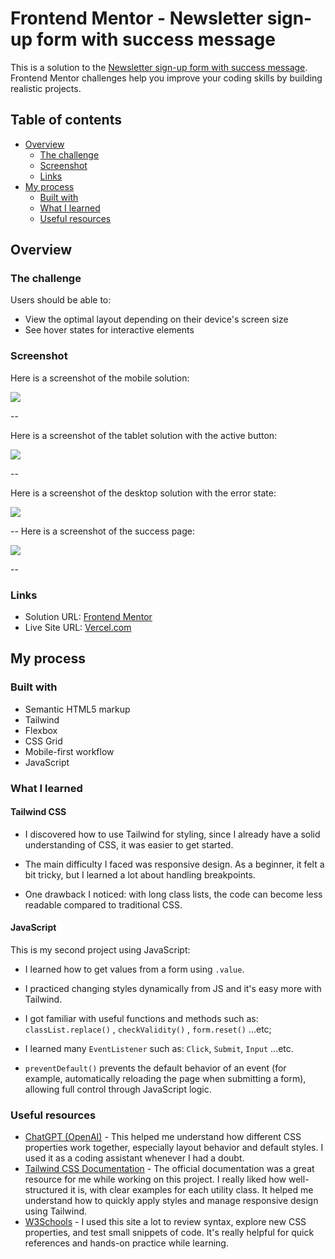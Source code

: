# Frontend Mentor - Newsletter sign-up form with success message

This is a solution to the [Newsletter sign-up form with success message](https://www.frontendmentor.io/challenges/newsletter-signup-form-with-success-message-3FC1AZbNrv). Frontend Mentor challenges help you improve your coding skills by building realistic projects. 

## Table of contents

- [Overview](#overview)
  - [The challenge](#the-challenge)
  - [Screenshot](#screenshot)
  - [Links](#links)
- [My process](#my-process)
  - [Built with](#built-with)
  - [What I learned](#what-i-learned)
  - [Useful resources](#useful-resources)

## Overview

### The challenge

Users should be able to:

- View the optimal layout depending on their device's screen size
- See hover states for interactive elements

### Screenshot

Here is a screenshot of the mobile solution:

![](./images/mobile.png)

--

Here is a screenshot of the tablet solution with the active button:

![](./images/tablet-active.png)

--

Here is a screenshot of the desktop solution with the error state:

![](./images/error.png)

--
Here is a screenshot of the success page:

![](./images/success.png)

--

### Links

- Solution URL: [Frontend Mentor](https://www.frontendmentor.io/solutions/newsletter-sign-up-form-with-success-message-h6sUgA4fLI)
- Live Site URL: [Vercel.com](https://newsletter-sign-up-form-mocha.vercel.app/)

## My process

### Built with

- Semantic HTML5 markup
- Tailwind
- Flexbox
- CSS Grid
- Mobile-first workflow
- JavaScript

### What I learned

#### Tailwind CSS

- I discovered how to use Tailwind for styling, since I already have a solid understanding of CSS, it was easier to get started.

- The main difficulty I faced was responsive design. As a beginner, it felt a bit tricky, but I learned a lot about handling breakpoints.

- One drawback I noticed: with long class lists, the code can become less readable compared to traditional CSS.

#### JavaScript

This is my second project using JavaScript:

- I learned how to get values from a form using ``.value``.

- I practiced changing styles dynamically from JS and it's easy more with Tailwind.

- I got familiar with useful functions and methods such as: `classList.replace()` , `checkValidity()` , `form.reset()` ...etc; 

- I learned many `EventListener` such as: `Click`, `Submit`, `Input` ...etc.

- `preventDefault()` prevents the default behavior of an event (for example, automatically reloading the page when submitting a form), allowing full control through JavaScript logic.

### Useful resources

- [ChatGPT (OpenAI)](https://chatgpt.com/) - This helped me understand how different CSS properties work together, especially layout behavior and default styles. I used it as a coding assistant whenever I had a doubt.
- [Tailwind CSS Documentation](https://tailwindcss.com/) - The official documentation was a great resource for me while working on this project. I really liked how well-structured it is, with clear examples for each utility class. It helped me understand how to quickly apply styles and manage responsive design using Tailwind.
- [W3Schools](https://www.w3schools.com) - I used this site a lot to review syntax, explore new CSS properties, and test small snippets of code. It's really helpful for quick references and hands-on practice while learning.